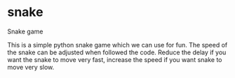 # snake
Snake game

This is a simple python snake game which we can use for fun. The speed of the snake can be adjusted when followed the code. Reduce the delay if you want the snake to move very fast, increase the speed if you want snake to move very slow.


